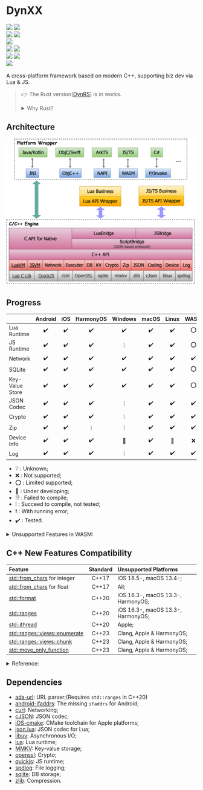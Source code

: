 # DynXX

[<img src="https://img.shields.io/github/actions/workflow/status/R1NC/DynXX/Android-Mac.yml?branch=main&label=Build%20for%20Android%20on%20macOS&logo=android&logoColor=3DDC84"/>][41] [<img src="https://img.shields.io/github/actions/workflow/status/R1NC/DynXX/Android-Ubuntu.yml?branch=main&label=Build%20for%20Android%20on%20Ubuntu&logo=android&logoColor=3DDC84"/>][32]  
[<img src="https://img.shields.io/github/actions/workflow/status/R1NC/DynXX/iOS.yml?branch=main&label=Build%20for%20iOS&logo=Apple&logoColor=white"/>][33] [<img src="https://img.shields.io/github/actions/workflow/status/R1NC/DynXX/macOS.yml?branch=main&label=Build%20for%20macOS&logo=Apple&logoColor=white"/>][34]  
[<img src="https://img.shields.io/github/actions/workflow/status/R1NC/DynXX/HarmonyOS-Mac.yml?branch=main&label=Build%20for%20HarmonyOS%20on%20macOS&logo=Huawei&logoColor=FF0000"/>][43]  
[<img src="https://img.shields.io/github/actions/workflow/status/R1NC/DynXX/Win-MSVC.yml?branch=main&label=Build%20for%20Windows%20with%20MSVC&logo=gitforwindows&logoColor=0078D4"/>][35] [<img src="https://img.shields.io/github/actions/workflow/status/R1NC/DynXX/Win-MinGW.yml?branch=main&label=Build%20for%20Windows%20with%20MinGW&logo=gitforwindows&logoColor=0078D4"/>][36]  
[<img src="https://img.shields.io/github/actions/workflow/status/R1NC/DynXX/WASM-Mac.yml?branch=main&label=Build%20for%20WASM%20on%20macOS&logo=WebAssembly&logoColor=654FF0"/>][38] [<img src="https://img.shields.io/github/actions/workflow/status/R1NC/DynXX/WASM-Ubuntu.yml?branch=main&label=Build%20for%20WASM%20on%20Ubuntu&logo=WebAssembly&logoColor=654FF0"/>][42]  
[<img src="https://img.shields.io/github/actions/workflow/status/R1NC/DynXX/Linux-Ubuntu.yml?branch=main&label=Build%20for%20Linux%20on%20Ubuntu&logo=Linux&logoColor=FBB726"/>][37]  

A cross-platform framework based on modern C++, supporting biz dev via Lua & JS.

> :point_right: The Rust version([DynRS][31]) is in works.
> <details>
> <summary>Why Rust?</summary>
> 
> * Guarantee memory safety by the compiler, not the programmer;
> * Powerful third-party dependency management tool - [Crates][23], no need to struggle with CMake;
> * First-class [WASM support][24], no other toolchain needed(Like [Emscripten][27]);
> * Complete cross-platform support - [FFI][25], [CXX][26], [jni][28], [ojbc2][29], [ohos-rs][30].
> </details>

## Architecture

![Arch](/res/arch.svg)

## Progress

| | Android | iOS | HarmonyOS  | Windows | macOS | Linux | WASM |
| :-- | :--: | :--: | :--: | :--: | :--: | :--: | :--: |
| Lua Runtime |:heavy_check_mark:|:heavy_check_mark:|:heavy_check_mark:|:heavy_check_mark:|:heavy_check_mark:|:heavy_check_mark:|:o:|
| JS Runtime |:heavy_check_mark:|:heavy_check_mark:|:heavy_check_mark:|:grey_exclamation:|:heavy_check_mark:|:heavy_check_mark:|:o:|
| Network |:heavy_check_mark:|:heavy_check_mark:|:heavy_check_mark:|:heavy_check_mark:|:heavy_check_mark:|:heavy_check_mark:|:heavy_check_mark:|
| SQLite |:heavy_check_mark:|:heavy_check_mark:|:heavy_check_mark:|:heavy_check_mark:|:heavy_check_mark:|:heavy_check_mark:|:o:|
| Key-Value Store |:heavy_check_mark:|:heavy_check_mark:|:heavy_check_mark:|:heavy_check_mark:|:heavy_check_mark:|:heavy_check_mark:|:o:|
| JSON Codec |:heavy_check_mark:|:heavy_check_mark:|:heavy_check_mark:|:grey_exclamation:|:heavy_check_mark:|:heavy_check_mark:|:heavy_check_mark:|
| Crypto |:heavy_check_mark:|:heavy_check_mark:|:heavy_check_mark:|:grey_exclamation:|:heavy_check_mark:|:heavy_check_mark:|:heavy_check_mark:|
| Zip |:heavy_check_mark:|:heavy_check_mark:|:grey_exclamation:|:grey_exclamation:|:heavy_check_mark:|:heavy_check_mark:|:heavy_check_mark:|
| Device Info |:heavy_check_mark:|:heavy_check_mark:|:heavy_check_mark:|:hammer:|:heavy_check_mark:|:hammer:|:x:|
| Log |:heavy_check_mark:|:heavy_check_mark:|:heavy_check_mark:|:grey_exclamation:|:heavy_check_mark:|:heavy_check_mark:|:heavy_check_mark:|

* :grey_question: : Unknown;
* :x: : Not supported;
* :o: : Limited supported;
* :hammer: : Under developing;
* :interrobang: : Failed to compile;
* :grey_exclamation: : Succeed to compile, not tested;
* :heavy_exclamation_mark: : With running error;
* :heavy_check_mark: : Tested.

<details>

<summary>Unsupported Features in WASM:</summary>

* Load Lua script with file;(Will trigger a prompt window)
* [C/C++ callback JS function in async thread][2].

</details>

## C++ New Features Compatibility

| Feature                             | Standard | Unsupported Platforms              |
| :---------------------------------- | :------: | :--------------------------------- |
| [std::from_chars][19] for integer   | C++17    | iOS 16.5-, macOS 13.4-;            |
| [std::from_chars][19] for float     | C++17    | All;                               |
| [std::format][12]                   | C++20    | iOS 16.3-, macOS 13.3-, HarmonyOS; |
| [std::ranges][13]                   | C++20    | iOS 16.3-, macOS 13.3-, HarmonyOS; |
| [std::jthread][39]                  | C++20    | Apple;                       |
| [std::ranges::views::enumerate][20] | C++23    | Clang, Apple & HarmonyOS;          |
| [std::ranges::views::chunk][14]     | C++23    | Clang, Apple & HarmonyOS;          |
| [std::move_only_function][44]       | C++23    | Clang, Apple & HarmonyOS;          |

<details>

<summary>Reference:</summary>

* [C++ compiler support - cppreference.com][22];
* [C++ Language Support - Xcode - Apple Developer][21];

</details>

## Dependencies

* [ada-url][3]: URL parser;(Requires `std::ranges` in C++20)
* [android-ifaddrs][16]: The missing `ifaddrs` for Android;
* [curl][4]: Networking;
* [cJSON][5]: JSON codec;
* [iOS-cmake][18]: CMake toolchain for Apple platforms;
* [json.lua][40]: JSON codec for Lua;
* [libuv][6]: Asynchronous I/O;
* [lua][7]: Lua runtime;
* [MMKV][8]: Key-value storage;
* [openssl][9]: Crypto;
* [quickjs][10]: JS runtime;
* [spdlog][15]: File logging;
* [sqlite][11]: DB storage;
* [zlib][17]: Compression.

[1]: https://emscripten.org/docs/getting_started/downloads.html#sdk-download-and-install
[2]: https://github.com/emscripten-core/emscripten/issues/16567
[3]: https://github.com/ada-url/ada
[4]: https://github.com/curl/curl
[5]: https://github.com/DaveGamble/cJSON
[6]: https://github.com/libuv/libuv
[7]: https://github.com/lua/lua
[8]: https://github.com/Tencent/MMKV
[9]: https://github.com/openssl/openssl
[10]: https://github.com/bellard/quickjs
[11]: https://github.com/sqlite/sqlite
[12]: https://en.cppreference.com/w/cpp/utility/format/format
[13]: https://en.cppreference.com/w/cpp/ranges
[14]: https://en.cppreference.com/w/cpp/ranges/chunk_view
[15]: https://github.com/gabime/spdlog
[16]: https://github.com/morristech/android-ifaddrs
[17]: https://github.com/madler/zlib
[18]: https://github.com/leetal/ios-cmake
[19]: https://en.cppreference.com/w/cpp/utility/from_chars
[20]: https://en.cppreference.com/w/cpp/ranges/enumerate_view
[21]: https://developer.apple.com/xcode/cpp/
[22]: https://en.cppreference.com/w/cpp/compiler_support
[23]: https://crates.io/
[24]: https://rustwasm.github.io/docs/book/
[25]: https://doc.rust-lang.org/nomicon/ffi.html
[26]: https://cxx.rs/
[27]: https://emscripten.org/
[28]: https://docs.rs/jni/latest/jni/
[29]: https://docs.rs/objc2/latest/objc2/
[30]: https://ohos.rs/
[31]: https://github.com/R1NC/DynRS
[32]: ../../actions/workflows/Android-Ubuntu.yml
[33]: ../../actions/workflows/iOS.yml
[34]: ../../actions/workflows/macOS.yml
[35]: ../../actions/workflows/Win-MSVC.yml
[36]: ../../actions/workflows/Win-MinGW.yml
[37]: ../../actions/workflows/Linux-Ubuntu.yml
[38]: ../../actions/workflows/WASM-Mac.yml
[39]: https://en.cppreference.com/w/cpp/thread/jthread.html
[40]: https://gist.github.com/tylerneylon/59f4bcf316be525b30ab
[41]: ../../actions/workflows/Android-Mac.yml
[42]: ../../actions/workflows/WASM-Ubuntu.yml
[43]: ../../actions/workflows/HarmonyOS-Mac.yml
[44]: https://en.cppreference.com/w/cpp/utility/functional/move_only_function.html
